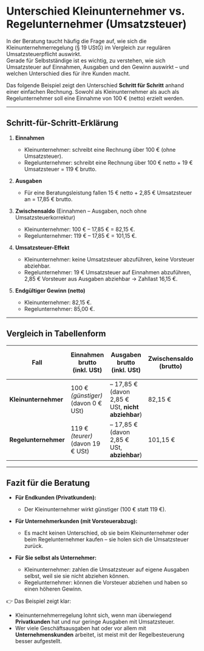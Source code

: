 # Unterschied Kleinunternehmer vs. Regelunternehmer (Umsatzsteuer)

In der Beratung taucht häufig die Frage auf, wie sich die Kleinunternehmerregelung (§ 19 UStG) im Vergleich zur regulären Umsatzsteuerpflicht auswirkt.  
Gerade für Selbstständige ist es wichtig, zu verstehen, wie sich Umsatzsteuer auf Einnahmen, Ausgaben und den Gewinn auswirkt – und welchen Unterschied dies für ihre Kunden macht.  

Das folgende Beispiel zeigt den Unterschied **Schritt für Schritt** anhand einer einfachen Rechnung. Sowohl als Kleinunternehmer als auch als Regelunternehmer soll eine Einnahme von 100 € (netto) erzielt werden.

---

## Schritt-für-Schritt-Erklärung

1. **Einnahmen**  
   - Kleinunternehmer: schreibt eine Rechnung über 100 € (ohne Umsatzsteuer).  
   - Regelunternehmer: schreibt eine Rechnung über 100 € netto + 19 € Umsatzsteuer = 119 € brutto.  

2. **Ausgaben**  
   - Für eine Beratungsleistung fallen 15 € netto + 2,85 € Umsatzsteuer an = 17,85 € brutto.  

3. **Zwischensaldo** (Einnahmen – Ausgaben, noch ohne Umsatzsteuerkorrektur)  
   - Kleinunternehmer: 100 € – 17,85 € = 82,15 €.  
   - Regelunternehmer: 119 € – 17,85 € = 101,15 €.  

4. **Umsatzsteuer-Effekt**  
   - Kleinunternehmer: keine Umsatzsteuer abzuführen, keine Vorsteuer abziehbar.  
   - Regelunternehmer: 19 € Umsatzsteuer auf Einnahmen abzuführen, 2,85 € Vorsteuer aus Ausgaben abziehbar → Zahllast 16,15 €.  

5. **Endgültiger Gewinn (netto)**  
   - Kleinunternehmer: 82,15 €.  
   - Regelunternehmer: 85,00 €.  

---

## Vergleich in Tabellenform

| Fall | Einnahmen brutto (inkl. USt) | Ausgaben brutto (inkl. USt) | **Zwischensaldo (brutto)** | Umsatzsteuer zu zahlen (aus Einnahmen) | Vorsteuer abziehbar (aus Ausgaben) | Effektive USt-Zahllast | Gewinn (netto) |
|------|------------------------------|-----------------------------|----------------------------|----------------------------------------|------------------------------------|------------------------|----------------|
| **Kleinunternehmer** | 100 € *(günstiger)*<br>(davon 0 € USt) | – 17,85 €<br>(davon 2,85 € USt, **nicht abziehbar**) | 82,15 € | 0 € | 0 € | 0 € | **82,15 €** |
| **Regelunternehmer** | 119 € *(teurer)*<br>(davon 19 € USt) | – 17,85 €<br>(davon 2,85 € USt, **abziehbar**) | 101,15 € | 19 € | – 2,85 € | 16,15 € | **85,00 €** |

---

## Fazit für die Beratung

- **Für Endkunden (Privatkunden):**  
  - Der Kleinunternehmer wirkt günstiger (100 € statt 119 €).  

- **Für Unternehmerkunden (mit Vorsteuerabzug):**  
  - Es macht keinen Unterschied, ob sie beim Kleinunternehmer oder beim Regelunternehmer kaufen – sie holen sich die Umsatzsteuer zurück.  

- **Für Sie selbst als Unternehmer:**  
  - Kleinunternehmer: zahlen die Umsatzsteuer auf eigene Ausgaben selbst, weil sie sie nicht abziehen können.  
  - Regelunternehmer: können die Vorsteuer abziehen und haben so einen höheren Gewinn.  

👉 Das Beispiel zeigt klar:  
- Kleinunternehmerregelung lohnt sich, wenn man überwiegend **Privatkunden** hat und nur geringe Ausgaben mit Umsatzsteuer.  
- Wer viele Geschäftsausgaben hat oder vor allem mit **Unternehmenskunden** arbeitet, ist meist mit der Regelbesteuerung besser aufgestellt.
